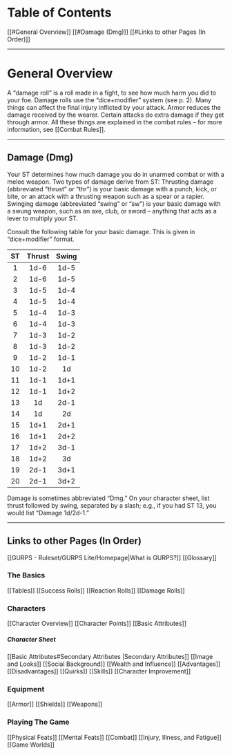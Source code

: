 # Table of Contents
[[#General Overview]]
[[#Damage (Dmg)]]
[[#Links to other Pages (In Order)]]

---
# General Overview
A “damage roll” is a roll made in a fight, to see how much harm you did to your foe. Damage rolls use the “dice+modifier” system (see p. 2). Many things can affect the final injury inflicted by your attack. Armor reduces the damage received by the wearer. Certain attacks do extra damage if they get through armor. All these things are explained in the combat rules – for more information, see [[Combat Rules]].

---
## Damage (Dmg) 
Your ST determines how much damage you do in unarmed combat or with a melee weapon. Two types of damage derive from ST: Thrusting damage (abbreviated “thrust” or “thr”) is your basic damage with a punch, kick, or bite, or an attack with a thrusting weapon such as a spear or a rapier. Swinging damage (abbreviated “swing” or “sw”) is your basic damage with a swung weapon, such as an axe, club, or sword – anything that acts as a lever to multiply your ST. 

Consult the following table for your basic damage. This is given in “dice+modifier” format. 

| ST  | Thrust | Swing |
| :---: | :-----: | :-----: |
|  1  |  1d-6  | 1d-5  |
|  2  |  1d-6  | 1d-5  |
|  3  |  1d-5  | 1d-4  |
|  4  |  1d-5  | 1d-4  |
|  5  |  1d-4  | 1d-3  |
|  6  |  1d-4  | 1d-3  |
|  7  |  1d-3  | 1d-2  |
|  8  |  1d-3  | 1d-2  |
|  9  |  1d-2  | 1d-1  |
| 10  |  1d-2  |  1d   |
| 11  |  1d-1  | 1d+1  |
| 12  |  1d-1  | 1d+2  |
| 13  |   1d   | 2d-1  |
| 14  |   1d   |  2d   |
| 15  |  1d+1  | 2d+1  |
| 16  |  1d+1  | 2d+2  |
| 17  |  1d+2  | 3d-1  |
| 18  |  1d+2  |  3d   |
| 19  |  2d-1  | 3d+1  |
| 20  |  2d-1  | 3d+2  |

Damage is sometimes abbreviated “Dmg.” On your character sheet, list thrust followed by swing, separated by a slash; e.g., if you had ST 13, you would list “Damage 1d/2d-1.”

---

## Links to other Pages (In Order)

[[GURPS - Ruleset/GURPS Lite/Homepage|What is GURPS?]]
[[Glossary]]
### The Basics
[[Tables]]
[[Success Rolls]]
[[Reaction Rolls]]
[[Damage Rolls]]

### Characters

[[Character Overview]]
[[Character Points]]
[[Basic Attributes]]
##### Character Sheet
[[Basic Attributes#Secondary Attributes |Secondary Attributes]]
[[Image and Looks]]
[[Social Background]]
[[Wealth and Influence]]
[[Advantages]]
[[Disadvantages]]
[[Quirks]]
[[Skills]]
[[Character Improvement]]

### Equipment

[[Armor]]
[[Shields]]
[[Weapons]]

### Playing The Game
[[Physical Feats]]
[[Mental Feats]]
[[Combat]]
[[Injury, Illness, and Fatigue]]
[[Game Worlds]]